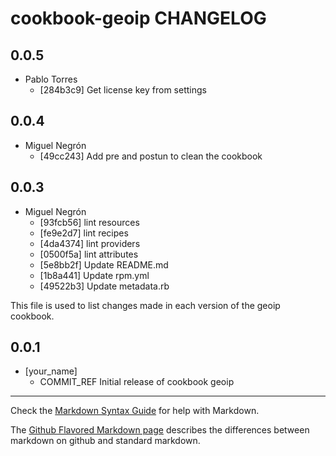 cookbook-geoip CHANGELOG
===============

## 0.0.5

  - Pablo Torres
    - [284b3c9] Get license key from settings

## 0.0.4

  - Miguel Negrón
    - [49cc243] Add pre and postun to clean the cookbook

## 0.0.3

  - Miguel Negrón
    - [93fcb56] lint resources
    - [fe9e2d7] lint recipes
    - [4da4374] lint providers
    - [0500f5a] lint attributes
    - [5e8bb2f] Update README.md
    - [1b8a441] Update rpm.yml
    - [49522b3] Update metadata.rb

This file is used to list changes made in each version of the geoip cookbook.

0.0.1
-----
- [your_name]
  - COMMIT_REF Initial release of cookbook geoip

- - -
Check the [Markdown Syntax Guide](http://daringfireball.net/projects/markdown/syntax) for help with Markdown.

The [Github Flavored Markdown page](http://github.github.com/github-flavored-markdown/) describes the differences between markdown on github and standard markdown.
